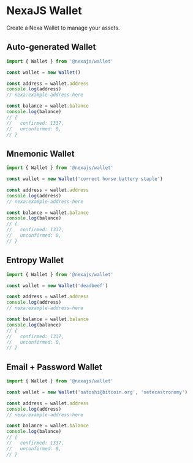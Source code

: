# NexaJS Wallet

Create a Nexa Wallet to manage your assets.


## Auto-generated Wallet

```js
import { Wallet } from '@nexajs/wallet'

const wallet = new Wallet()

const address = wallet.address
console.log(address)
// nexa:example-address-here

const balance = wallet.balance
console.log(balance)
// {
//   confirmed: 1337,
//   unconfirmed: 0,
// }
```


## Mnemonic Wallet

```js
import { Wallet } from '@nexajs/wallet'

const wallet = new Wallet('correct horse battery staple')

const address = wallet.address
console.log(address)
// nexa:example-address-here

const balance = wallet.balance
console.log(balance)
// {
//   confirmed: 1337,
//   unconfirmed: 0,
// }
```


## Entropy Wallet

```js
import { Wallet } from '@nexajs/wallet'

const wallet = new Wallet('deadbeef')

const address = wallet.address
console.log(address)
// nexa:example-address-here

const balance = wallet.balance
console.log(balance)
// {
//   confirmed: 1337,
//   unconfirmed: 0,
// }
```


## Email + Password Wallet

```js
import { Wallet } from '@nexajs/wallet'

const wallet = new Wallet('satoshi@bitcoin.org', 'setecastronomy')

const address = wallet.address
console.log(address)
// nexa:example-address-here

const balance = wallet.balance
console.log(balance)
// {
//   confirmed: 1337,
//   unconfirmed: 0,
// }
```
